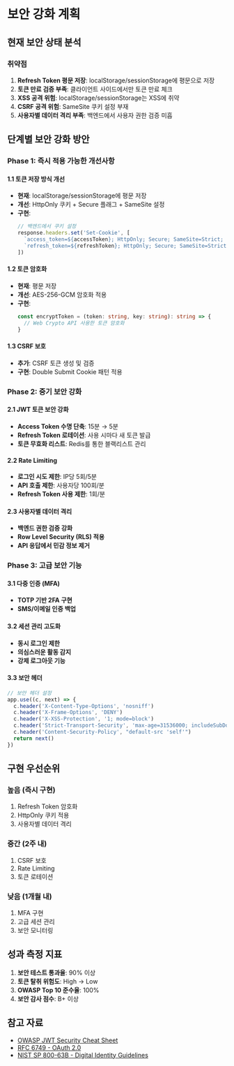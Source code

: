 # 보안 강화 계획

## 현재 보안 상태 분석

### 취약점
1. **Refresh Token 평문 저장**: localStorage/sessionStorage에 평문으로 저장
2. **토큰 만료 검증 부족**: 클라이언트 사이드에서만 토큰 만료 체크
3. **XSS 공격 위험**: localStorage/sessionStorage는 XSS에 취약
4. **CSRF 공격 위험**: SameSite 쿠키 설정 부재
5. **사용자별 데이터 격리 부족**: 백엔드에서 사용자 권한 검증 미흡

## 단계별 보안 강화 방안

### Phase 1: 즉시 적용 가능한 개선사항

#### 1.1 토큰 저장 방식 개선
- **현재**: localStorage/sessionStorage에 평문 저장
- **개선**: HttpOnly 쿠키 + Secure 플래그 + SameSite 설정
- **구현**:
  ```typescript
  // 백엔드에서 쿠키 설정
  response.headers.set('Set-Cookie', [
    `access_token=${accessToken}; HttpOnly; Secure; SameSite=Strict; Path=/; Max-Age=900`, // 15분
    `refresh_token=${refreshToken}; HttpOnly; Secure; SameSite=Strict; Path=/auth/refresh; Max-Age=604800` // 7일
  ])
  ```

#### 1.2 토큰 암호화
- **현재**: 평문 저장
- **개선**: AES-256-GCM 암호화 적용
- **구현**:
  ```typescript
  const encryptToken = (token: string, key: string): string => {
    // Web Crypto API 사용한 토큰 암호화
  }
  ```

#### 1.3 CSRF 보호
- **추가**: CSRF 토큰 생성 및 검증
- **구현**: Double Submit Cookie 패턴 적용

### Phase 2: 중기 보안 강화

#### 2.1 JWT 토큰 보안 강화
- **Access Token 수명 단축**: 15분 → 5분
- **Refresh Token 로테이션**: 사용 시마다 새 토큰 발급
- **토큰 무효화 리스트**: Redis를 통한 블랙리스트 관리

#### 2.2 Rate Limiting
- **로그인 시도 제한**: IP당 5회/5분
- **API 호출 제한**: 사용자당 100회/분
- **Refresh Token 사용 제한**: 1회/분

#### 2.3 사용자별 데이터 격리
- **백엔드 권한 검증 강화**
- **Row Level Security (RLS) 적용**
- **API 응답에서 민감 정보 제거**

### Phase 3: 고급 보안 기능

#### 3.1 다중 인증 (MFA)
- **TOTP 기반 2FA 구현**
- **SMS/이메일 인증 백업**

#### 3.2 세션 관리 고도화
- **동시 로그인 제한**
- **의심스러운 활동 감지**
- **강제 로그아웃 기능**

#### 3.3 보안 헤더
```typescript
// 보안 헤더 설정
app.use((c, next) => {
  c.header('X-Content-Type-Options', 'nosniff')
  c.header('X-Frame-Options', 'DENY')
  c.header('X-XSS-Protection', '1; mode=block')
  c.header('Strict-Transport-Security', 'max-age=31536000; includeSubDomains')
  c.header('Content-Security-Policy', "default-src 'self'")
  return next()
})
```

## 구현 우선순위

### 높음 (즉시 구현)
1. Refresh Token 암호화
2. HttpOnly 쿠키 적용
3. 사용자별 데이터 격리

### 중간 (2주 내)
1. CSRF 보호
2. Rate Limiting
3. 토큰 로테이션

### 낮음 (1개월 내)
1. MFA 구현
2. 고급 세션 관리
3. 보안 모니터링

## 성과 측정 지표

1. **보안 테스트 통과율**: 90% 이상
2. **토큰 탈취 위험도**: High → Low
3. **OWASP Top 10 준수율**: 100%
4. **보안 감사 점수**: B+ 이상

## 참고 자료

- [OWASP JWT Security Cheat Sheet](https://cheatsheetseries.owasp.org/cheatsheets/JSON_Web_Token_for_Java_Cheat_Sheet.html)
- [RFC 6749 - OAuth 2.0](https://tools.ietf.org/html/rfc6749)
- [NIST SP 800-63B - Digital Identity Guidelines](https://pages.nist.gov/800-63-3/sp800-63b.html)